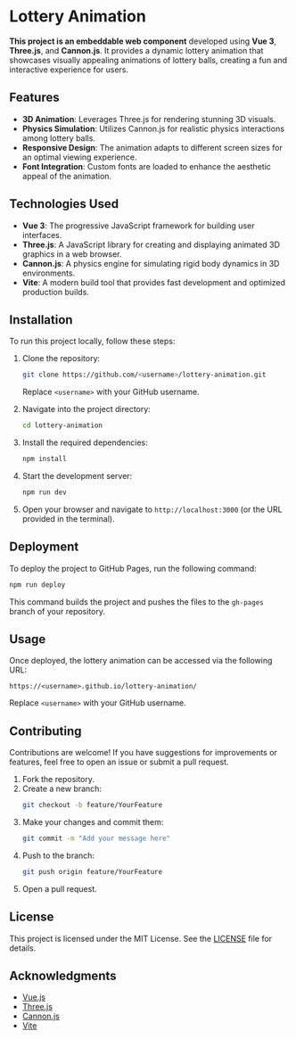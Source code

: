 # Lottery Animation

**This project is an embeddable web component** developed using **Vue 3**, **Three.js**, and **Cannon.js**. It provides a dynamic lottery animation that showcases visually appealing animations of lottery balls, creating a fun and interactive experience for users.

## Features

- **3D Animation**: Leverages Three.js for rendering stunning 3D visuals.
- **Physics Simulation**: Utilizes Cannon.js for realistic physics interactions among lottery balls.
- **Responsive Design**: The animation adapts to different screen sizes for an optimal viewing experience.
- **Font Integration**: Custom fonts are loaded to enhance the aesthetic appeal of the animation.

## Technologies Used

- **Vue 3**: The progressive JavaScript framework for building user interfaces.
- **Three.js**: A JavaScript library for creating and displaying animated 3D graphics in a web browser.
- **Cannon.js**: A physics engine for simulating rigid body dynamics in 3D environments.
- **Vite**: A modern build tool that provides fast development and optimized production builds.

## Installation

To run this project locally, follow these steps:

1. Clone the repository:
   ```bash
   git clone https://github.com/<username>/lottery-animation.git
   ```
   Replace `<username>` with your GitHub username.

2. Navigate into the project directory:
   ```bash
   cd lottery-animation
   ```

3. Install the required dependencies:
   ```bash
   npm install
   ```

4. Start the development server:
   ```bash
   npm run dev
   ```

5. Open your browser and navigate to `http://localhost:3000` (or the URL provided in the terminal).

## Deployment

To deploy the project to GitHub Pages, run the following command:
```bash
npm run deploy
```
This command builds the project and pushes the files to the `gh-pages` branch of your repository.

## Usage

Once deployed, the lottery animation can be accessed via the following URL:
```
https://<username>.github.io/lottery-animation/
```
Replace `<username>` with your GitHub username.

## Contributing

Contributions are welcome! If you have suggestions for improvements or features, feel free to open an issue or submit a pull request.

1. Fork the repository.
2. Create a new branch:
   ```bash
   git checkout -b feature/YourFeature
   ```
3. Make your changes and commit them:
   ```bash
   git commit -m "Add your message here"
   ```
4. Push to the branch:
   ```bash
   git push origin feature/YourFeature
   ```
5. Open a pull request.

## License

This project is licensed under the MIT License. See the [LICENSE](LICENSE) file for details.

## Acknowledgments

- [Vue.js](https://vuejs.org/)
- [Three.js](https://threejs.org/)
- [Cannon.js](https://github.com/pmndrs/cannon-es)
- [Vite](https://vitejs.dev/)
